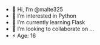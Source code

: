 - 👋 Hi, I’m @malte325
- 👀 I’m interested in Python 
- 🌱 I’m currently learning Flask
- 💞️ I’m looking to collaborate on ...
- ⚡ Age: 16

<!---
malte325/malte325 is a ✨ special ✨ repository because its `README.md` (this file) appears on your GitHub profile.
You can click the Preview link to take a look at your changes.
--->
